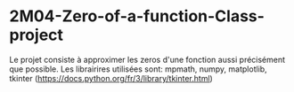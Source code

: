 # 2M04-Zero-of-a-function-Class-project

Le projet consiste à approximer les zeros d'une fonction aussi précisément que possible.
Les librairires utilisées sont: mpmath, numpy, matplotlib, tkinter (https://docs.python.org/fr/3/library/tkinter.html)       
